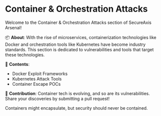 # Container & Orchestration Attacks

Welcome to the Container & Orchestration Attacks section of SecureAxis Arsenal!

📦 **About**:
With the rise of microservices, containerization technologies like Docker and orchestration tools like Kubernetes have become industry standards. This section is dedicated to vulnerabilities and tools that target these technologies.

📖 **Contents**:
- Docker Exploit Frameworks
- Kubernetes Attack Tools
- Container Escape POCs

🚀 **Contribution**:
Container tech is evolving, and so are its vulnerabilities. Share your discoveries by submitting a pull request!

Containers might encapsulate, but security should never be contained.
